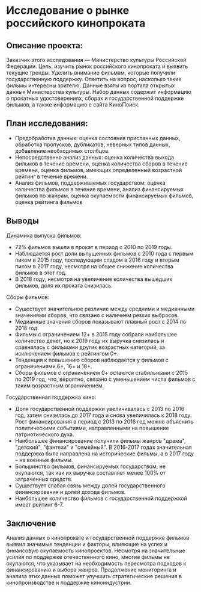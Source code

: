 # Исследование о рынке российского кинопроката
## Описание проекта:
Заказчик этого исследования — Министерство культуры Российской Федерации.
Цель: изучить рынок российского кинопроката и выявить текущие тренды. Уделить внимание фильмам, которые получили государственную поддержку.  Ответить на вопрос, насколько такие фильмы интересны зрителю.
Данные взяты из портала открытых данных Министерства культуры. Набор данных содержит информацию о прокатных удостоверениях, сборах и государственной поддержке фильмов, а также информацию с сайта КиноПоиск.
## План исследования:
- Предобработка данных: оценка состояния присланных данных, обработка пропусков, дубликатов, неверных типов данных, добавление необходимых столбцов.
- Непосредственно анализ данных: оценка количества выхода фильмов в течение времени, оценка количества сборов в течение времени, оценка фильмов, имеющих определенный возрастной рейтинг в течение времени.
- Анализ фильмов, поддерживаемых государством: оценка каличества фильмов в течение времени, анализ финансируемых фильмов по жанрам, оценка окупаемости финансируемых фильмов, оценка рейтинга фильмов
## Выводы
  Динамика выпуска фильмов:
- 72% фильмов вышли в прокат в период с 2010 по 2019 годы.
- Наблюдается рост доли выпущенных фильмов с 2010 года с первым пиком в 2015 году, последующим спадом в 2016 году и вторым пиком в 2017 году, несмотря на общее снижение количества фильмов в этот год.
- В 2018 году, несмотря на увеличение количества вышедших фильмов, доля их проката снизилась.

Сборы фильмов:
- Существует значительное различие между средними и медианными значениями сборов, что связано с наличием резких выбросов.
- Медианные значения сборов показывают плавный рост с 2014 по 2018 год.
- Фильмы с ограничением 12+ в 2015 году собрали наибольшее количество денег, но к 2019 году их выручка снизилась и сравнялась с фильмами других возрастных категорий, за исключением фильмов с рейтингом 0+.
- Тенденция к повышению сборов наблюдается у фильмов с ограничениями 6+, 16+ и 18+.
- Сборы фильмов с ограничением 0+ остаются стабильными с 2015 по 2019 год, что, вероятно, связано с уменьшением числа фильмов с таким возрастным ограничением.

Государственная поддержка кино:
- Доля государственной поддержки увеличивалась с 2013 по 2016 год, затем снизилась до 2017 года и снова увеличилась к 2018 году. Рост финансирования в период с 2013 по 2016 год можно объяснить политическими событиями, направленными на повышение патриотического духа.
- Наибольшее финансирование получили фильмы жанров "драма", "детский", "фэнтези" и "семейный". В 2016-2017 годах значительная поддержка была направлена на исторические фильмы, а в 2017 году – на военные фильмы.
- Большинство фильмов, финансируемых государством, не окупаются, так как их выручка составляет менее 100% от затраченных средств.
- Существует слабая связь между долей государственного финансирования и долей дохода фильмов.
- Наибольшее количество фильмов с государственной поддержкой имеет рейтинг 6-7.
## Заключение
Анализ данных о кинопрокате и государственной поддержке фильмов выявил значимые тенденции и факторы, влияющие на успех и финансовую окупаемость кинопроектов. Несмотря на значительные усилия по поддержке отечественного кино, многие фильмы не окупаются, что указывает на необходимость пересмотра подходов к финансированию и выбора жанров. Продолжение мониторинга и анализа этих данных поможет улучшить стратегические решения в кинопроизводстве и поддержке киноиндустрии.
